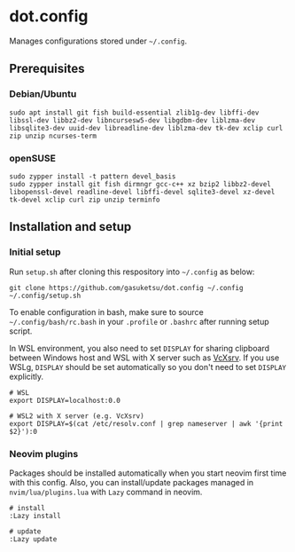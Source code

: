 # dot.config

Manages configurations stored under `~/.config`.

## Prerequisites

### Debian/Ubuntu

```
sudo apt install git fish build-essential zlib1g-dev libffi-dev libssl-dev libbz2-dev libncursesw5-dev libgdbm-dev liblzma-dev libsqlite3-dev uuid-dev libreadline-dev liblzma-dev tk-dev xclip curl zip unzip ncurses-term
```

### openSUSE

```
sudo zypper install -t pattern devel_basis
sudo zypper install git fish dirmngr gcc-c++ xz bzip2 libbz2-devel libopenssl-devel readline-devel libffi-devel sqlite3-devel xz-devel tk-devel xclip curl zip unzip terminfo
```

## Installation and setup

### Initial setup

Run `setup.sh` after cloning this respository into `~/.config` as below:

```
git clone https://github.com/gasuketsu/dot.config ~/.config
~/.config/setup.sh
```

To enable configuration in bash, make sure to source `~/.config/bash/rc.bash`
in your `.profile` or `.bashrc` after running setup script.

In WSL environment, you also need to set `DISPLAY` for sharing clipboard
between Windows host and WSL with X server such as [VcXsrv](https://sourceforge.net/projects/vcxsrv/).
If you use WSLg, `DISPLAY` should be set automatically so you don't need to set `DISPLAY` explicitly.

```
# WSL
export DISPLAY=localhost:0.0

# WSL2 with X server (e.g. VcXsrv)
export DISPLAY=$(cat /etc/resolv.conf | grep nameserver | awk '{print $2}'):0
```

### Neovim plugins

Packages should be installed automatically when you start neovim first time with this config.
Also, you can install/update packages managed in `nvim/lua/plugins.lua` with `Lazy` command
in neovim.

```
# install
:Lazy install

# update
:Lazy update
```
